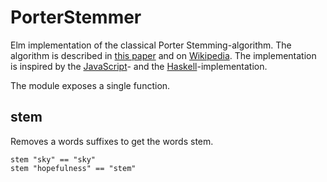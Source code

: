 # PorterStemmer

Elm implementation of the classical Porter Stemming-algorithm. The algorithm
is described in [this paper](http://tartarus.org/martin/PorterStemmer/def.txt) 
and on [Wikipedia](https://en.wikipedia.org/wiki/Stemming). 
The implementation is inspired by the [JavaScript](http://tartarus.org/martin/PorterStemmer/js.txt)- 
and the [Haskell](http://tartarus.org/martin/PorterStemmer/haskell.txt)-implementation.

The module exposes a single function.

## stem

 Removes a words suffixes to get the words stem. 

    stem "sky" == "sky"
    stem "hopefulness" == "stem"